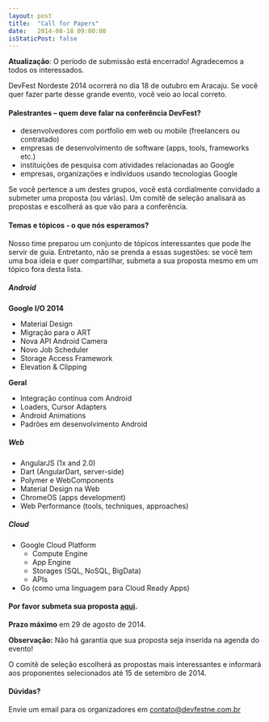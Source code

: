 ```yaml
---
layout: post
title:  "Call for Papers"
date:   2014-08-18 09:00:00
isStaticPost: false
---
```


__Atualização__: O período de submissão está encerrado! Agradecemos a todos os interessados.

DevFest Nordeste 2014 ocorrerá no dia 18 de outubro em Aracaju. Se você quer fazer parte desse grande evento, você veio ao local correto.

#### Palestrantes – quem deve falar na conferência DevFest?

* desenvolvedores com portfolio em web ou mobile (freelancers ou contratado)
* empresas de desenvolvimento de software (apps, tools, frameworks etc.)
* instituições de pesquisa com atividades relacionadas ao Google
* empresas, organizações e indivíduos usando tecnologias Google

Se você pertence a um destes grupos, você está cordialmente convidado a submeter uma proposta (ou várias). Um comitê de seleção analisará as propostas e escolherá as que vão para a conferência.<br/>

#### Temas e tópicos - o que nós esperamos?
Nosso time preparou um conjunto de tópicos interessantes que pode lhe servir de guia. Entretanto, não se prenda a essas sugestões: se você tem uma boa ideia e quer compartilhar, submeta a sua proposta mesmo em um tópico fora desta lista.

##### Android

__Google I/O 2014__

* Material Design
* Migração para o ART
* Nova API Android Camera 
* Novo Job Scheduler
* Storage Access Framework
* Elevation & Clipping

__Geral__

* Integração contínua com Android
* Loaders, Cursor Adapters
* Android Animations
* Padrões em desenvolvimento Android

##### Web

* AngularJS (1x and 2.0)
* Dart (AngularDart, server-side)
* Polymer e WebComponents
* Material Design na Web
* ChromeOS (apps development)
* Web Performance (tools, techniques, approaches)


##### Cloud

* Google Cloud Platform
  * Compute Engine
  * App Engine
  * Storages (SQL, NoSQL, BigData)
  * APIs
* Go (como uma linguagem para Cloud Ready Apps)


#### Por favor submeta sua proposta [aqui](http://bit.ly/devfestne-call).
__Prazo máximo__ em 29 de agosto de 2014.

__Observação:__ Não há garantia que sua proposta seja inserida na agenda do evento!<br/>

O comitê de seleção escolherá as propostas mais interessantes e informará aos proponentes selecionados até 15 de setembro de 2014.<br/>

#### Dúvidas? 
Envie um email para os organizadores em [contato@devfestne.com.br](mailto:contato@devfestne.com.br)